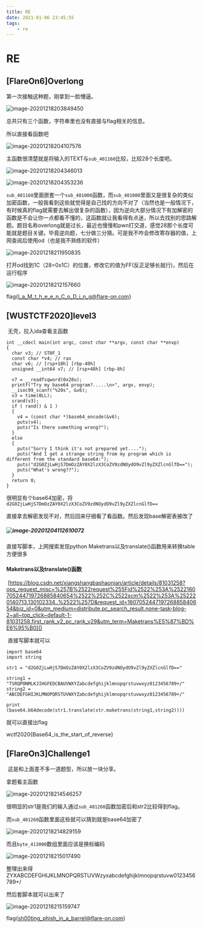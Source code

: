 ```yaml
---
title: RE
date: 2021-01-06 23:45:55
tags:	
	- re
---
```


<!--more-->

# RE

## [FlareOn6]Overlong

第一次接触这种题，刚拿到一脸懵逼。

![image-20201218203849450](https://s2.loli.net/2022/03/26/JCduRq7LIMOjhY9.png)

总共只有三个函数，字符串里也没有直接与flag相关的信息。

所以直接看函数吧

![image-20201218204107576](https://s2.loli.net/2022/03/26/smTCHYv6raJN924.png)

主函数很清楚就是将输入的TEXT与`sub_401160`比较，比较28个长度吧。

![image-20201218204346013](https://s2.loli.net/2022/03/26/zUOYx5nMLcw4DbX.png)

![image-20201218204353236](https://s2.loli.net/2022/03/26/zsp19Vkwht27BvA.png)

`sub_401160`里面嵌套一个`sub_401000`函数，而`sub_401000`里面又是很复杂的类似加密函数，一般我看到这些就觉得是自己找的方向不对了（当然也是一般情况下，有时候真的flag就需要去解出很复杂的函数），因为逆向大部分情况下有加解密的函数是不会让你一点都看不懂的，这函数就让我看得有点迷，所以去找别的思路解题。题目名称overlong就是过长，最近也慢慢和pwn打交道，感觉28那个长度可能就是题目关键。毕竟逆向题，七分做三分猜。可是我不咋会修改寄存器的值，上网查阅后使用od（也是我不熟练的软件）

![image-20201218211950835](https://s2.loli.net/2022/03/26/dgYPkQBCEbsxeFi.png)

打开od找到1C（28=0x1C）的位置，修改它的值为FF(反正足够长就行)，然后在运行程序

![image-20201218212157660](https://s2.loli.net/2022/03/26/EhUgdvH9VuJTon6.png)

flag{I_a_M_t_h_e_e_n_C_o_D_i_n_g@flare-on.com}

## [WUSTCTF2020]level3

​			无壳，拉入ida查看主函数

```
int __cdecl main(int argc, const char **argv, const char **envp)
{
  char v3; // ST0F_1
  const char *v4; // rax
  char v6; // [rsp+10h] [rbp-40h]
  unsigned __int64 v7; // [rsp+48h] [rbp-8h]

  v7 = __readfsqword(0x28u);
  printf("Try my base64 program?.....\n>", argv, envp);
  __isoc99_scanf("%20s", &v6);
  v3 = time(0LL);
  srand(v3);
  if ( rand() & 1 )
  {
    v4 = (const char *)base64_encode(&v6);
    puts(v4);
    puts("Is there something wrong?");
  }
  else
  {
    puts("Sorry I think it's not prepared yet....");
    puts("And I get a strange string from my program which is different from the standard base64:");
    puts("d2G0ZjLwHjS7DmOzZAY0X2lzX3CoZV9zdNOydO9vZl9yZXZlcnGlfD==");
    puts("What's wrong??");
  }
  return 0;
}
```

​	很明显有个base64加密，将`d2G0ZjLwHjS7DmOzZAY0X2lzX3CoZV9zdNOydO9vZl9yZXZlcnGlfD==`

直接拿去解密发现不对，然后回来仔细看了看函数。然后发现base解密表被改了

##### ![image-20201204112610072](https://s2.loli.net/2022/03/26/Blszr1Mdpb6xkJ7.png)

直接写脚本，上网搜索发现python Maketrans以及translate()函数用来转换table方便很多

#### Maketrans以及translate()函数

​	[https://blog.csdn.net/xiangshangbashaonian/article/details/81031258?ops_request_misc=%257B%2522request%255Fid%2522%253A%2522160705244719726885840654%2522%252C%2522scm%2522%253A%252220140713.130102334..%2522%257D&request_id=160705244719726885840654&biz_id=0&utm_medium=distribute.pc_search_result.none-task-blog-2~all~top_click~default-1-81031258.first_rank_v2_pc_rank_v29&utm_term=Maketrans%E5%87%BD%E6%95%B0]()

​	直接写脚本就可以

```
import base64
import string

str1 = "d2G0ZjLwHjS7DmOzZAY0X2lzX3CoZV9zdNOydO9vZl9yZXZlcnGlfD=="

string1 = "TSRQPONMLKJIHGFEDCBAUVWXYZabcdefghijklmnopqrstuvwxyz0123456789+/"
string2 = "ABCDEFGHIJKLMNOPQRSTUVWXYZabcdefghijklmnopqrstuvwxyz0123456789+/"

print (base64.b64decode(str1.translate(str.maketrans(string1,string2))))

```

就可以直接出flag

wctf2020{Base64_is_the_start_of_reverse}

## [FlareOn3]Challenge1

​	这是和上面差不多一道题型，所以放一块分享。

拿题看主函数

![image-20201218214546257](https://s2.loli.net/2022/03/26/EK2V7MWzqjQkyoe.png)

很明显的str1是我们的输入通过`sub_401260`函数加密后和str2比较得到flag。

而`sub_401260`函数里面这些就可以猜到就是base64加密了

![image-20201218214829159](https://s2.loli.net/2022/03/26/T1GQlsRuIbVyOjp.png)

而且`byte_413000`数组里面应该是换标编码

![image-20201218215017490](https://s2.loli.net/2022/03/26/AHEPk27vyw5jzgK.png)

整理出来得ZYXABCDEFGHIJKLMNOPQRSTUVWzyxabcdefghijklmnopqrstuvw0123456789+/

然后套脚本就可以出来了

![image-20201218215159747](https://s2.loli.net/2022/03/26/MpD14kBOoxyYrvG.png)

flag{sh00ting_phish_in_a_barrel@flare-on.com}

